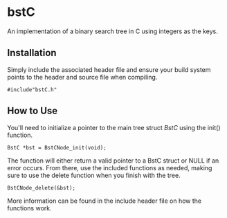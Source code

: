# bstC
An implementation of a binary search tree in C using integers as the keys.

## Installation
Simply include the associated header file and ensure your build system points to the header and source file when 
compiling.
```
#include"bstC.h"
```
## How to Use
You'll need to initialize a pointer to the main tree struct *BstC* using the init() function.
```
BstC *bst = BstCNode_init(void);
```
The function will either return a valid pointer to a BstC struct or NULL if an error occurs.
From there, use the included functions as needed, making sure to use the delete function when you finish 
with the tree.
```
BstCNode_delete(&bst);
```
More information can be found in the include header file on how the functions work.
